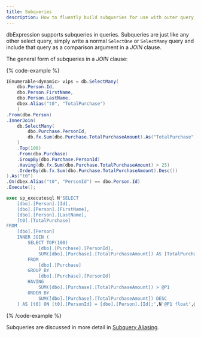 ```yaml
---
title: Subqueries
description: How to fluently build subqueries for use with outer query expressions.
---
```


dbExpression supports subqueries in queries.  Subqueries are just like any other select
query, simply write a normal `SelectOne` or `SelectMany` query and include that query
as a comparison argument in a *JOIN* clause.

The general form of subqueries in a *JOIN* clause:

{% code-example %}
```csharp
IEnumerable<dynamic> vips = db.SelectMany(
	dbo.Person.Id, 
	dbo.Person.FirstName, 
	dbo.Person.LastName,
	dbex.Alias("t0", "TotalPurchase")
	)
.From(dbo.Person)
.InnerJoin(
	db.SelectMany(
	    dbo.Purchase.PersonId,
	    db.fx.Sum(dbo.Purchase.TotalPurchaseAmount).As("TotalPurchase")
	)
	.Top(100)
	.From(dbo.Purchase)
	.GroupBy(dbo.Purchase.PersonId)
	.Having(db.fx.Sum(dbo.Purchase.TotalPurchaseAmount) > 25)
	.OrderBy(db.fx.Sum(dbo.Purchase.TotalPurchaseAmount).Desc())
).As("t0")
.On(dbex.Alias("t0", "PersonId") == dbo.Person.Id)
.Execute();
```
```sql
exec sp_executesql N'SELECT
	[dbo].[Person].[Id],
	[dbo].[Person].[FirstName],
	[dbo].[Person].[LastName],
	[t0].[TotalPurchase]
FROM
	[dbo].[Person]
	INNER JOIN (
		SELECT TOP(100)
			[dbo].[Purchase].[PersonId],
			SUM([dbo].[Purchase].[TotalPurchaseAmount]) AS [TotalPurchase]
		FROM
			[dbo].[Purchase]
		GROUP BY
			[dbo].[Purchase].[PersonId]
		HAVING
			SUM([dbo].[Purchase].[TotalPurchaseAmount]) > @P1
		ORDER BY
			SUM([dbo].[Purchase].[TotalPurchaseAmount]) DESC
	) AS [t0] ON [t0].[PersonId] = [dbo].[Person].[Id];',N'@P1 float',@P1=25
```
{% /code-example %}

Subqueries are discussed in more detail in [Subquery Aliasing](../../core-concepts/aliasing/subquery).